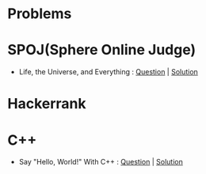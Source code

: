 # Problems
# SPOJ(Sphere Online Judge)
-	Life, the Universe, and Everything : [Question](https://www.spoj.com/problems/TEST/)  |  [Solution](https://github.com/coder-aky/Problems/blob/master/SPOJ/Life%2C%20the%20Universe%2C%20and%20Everything.cpp)
# Hackerrank
# C++
- Say "Hello, World!" With C++ : [Question](https://www.hackerrank.com/challenges/cpp-hello-world/problem)  |  [Solution](Hackerrank/C++/Input%20and%20Output.md)
